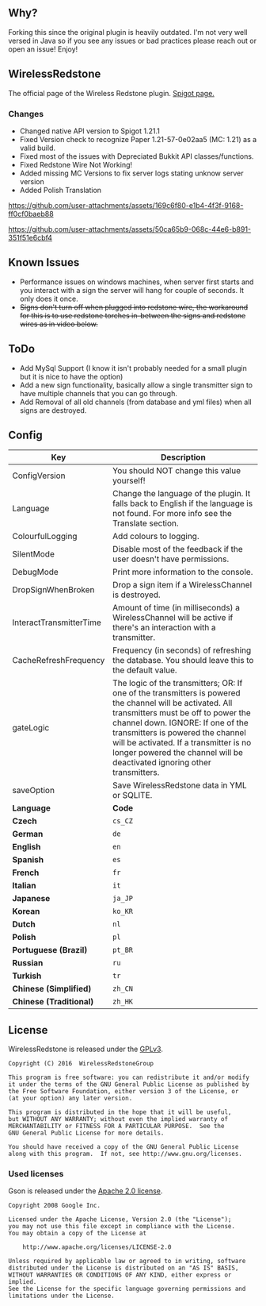 

## Why?

Forking this since the original plugin is heavily outdated. I'm not very well versed in Java so if you see any issues or bad practices please reach out or open an issue!
Enjoy!

## WirelessRedstone
The official page of the Wireless Redstone plugin. [Spigot page.](https://www.spigotmc.org/resources/wirelessredstone.8251/)

### Changes
- Changed native API version to Spigot 1.21.1
- Fixed Version check to recognize Paper 1.21-57-0e02aa5 (MC: 1.21) as a valid build.
- Fixed most of the issues with Depreciated Bukkit API classes/functions.
- Fixed Redstone Wire Not Working!
- Added missing MC Versions to fix server logs stating unknow server version
- Added Polish Translation


https://github.com/user-attachments/assets/169c6f80-e1b4-4f3f-9168-ff0cf0baeb88


https://github.com/user-attachments/assets/50ca65b9-068c-44e6-b891-351f51e6cbf4


## Known Issues
- Performance issues on windows machines, when server first starts and you interact with a sign the server will hang for couple of seconds. It only does it once.
- ~~Signs don't turn off when plugged into redstone wire, the workaround for this is to use redstone torches in-between the signs and redstone wires as in video below.~~

## ToDo
- Add MySql Support (I know it isn't probably needed for a small plugin but it is nice to have the option)
- Add a new sign functionality, basically allow a single transmitter sign to have multiple channels that you can go through.
- Add Removal of all old channels (from database and yml files) when all signs are destroyed.

## Config

| Key                         | Description                                                                                                                                                                                                                                                                                                                                                  |
|-------------------------    |----------------------------------------------------------------------------------------------------------------------------------------------------------------------------------------------------------------------------------------------------------------------------------------------------------------------------------------------------------    |
| ConfigVersion               | You should NOT change this value yourself!                                                                                                                                                                                                                                                                                                                   |
| Language                    | Change the language of the plugin. It falls back to English if the language is not found. For more info see the Translate section.                                                                                                                                                                                                                           |
| ColourfulLogging            | Add colours to logging.                                                                                                                                                               |
| SilentMode                  | Disable most of the feedback if the user doesn't have permissions.                                                                                                                                                                                                                                                                                           |
| DebugMode                   | Print more information to the console.                                                                                                                                                                                                                                                                                                                       |
| DropSignWhenBroken          | Drop a sign item if a WirelessChannel is destroyed.                                                                                                                                                                                                                                                                                                          |
| InteractTransmitterTime     | Amount of time (in milliseconds) a WirelessChannel will be active if there's an interaction with a transmitter.                                                                                                                                                                                                                                              |
| CacheRefreshFrequency       | Frequency (in seconds) of refreshing the database. You should leave this to the default value.                                                                                                                                                                                                                                                               |
| gateLogic                   | The logic of the transmitters;  OR: If one of the transmitters is powered the channel will be activated. All transmitters must be off to power the channel down.  IGNORE: If one of the transmitters is powered the channel will be activated. If a transmitter is no longer powered the channel will be deactivated ignoring other transmitters.            |
| saveOption                  | Save WirelessRedstone data in YML or SQLITE.                                                                                                                                                                                                                                                                                                                 |
| **Language**              | **Code**    |
| **Czech**                 | `cs_CZ`    |
| **German**                | `de`       |
| **English**               | `en`       |
| **Spanish**               | `es`       |
| **French**                | `fr`       |
| **Italian**               | `it`       |
| **Japanese**              | `ja_JP`    |
| **Korean**                | `ko_KR`    |
| **Dutch**                 | `nl`       |
| **Polish**                | `pl`       |
| **Portuguese (Brazil)**   | `pt_BR`    |
| **Russian**               | `ru`       |
| **Turkish**               | `tr`       |
| **Chinese (Simplified)**  | `zh_CN`    |
| **Chinese (Traditional)** | `zh_HK`    |
## License

WirelessRedstone is released under the [GPLv3](LICENSE.txt).

```
Copyright (C) 2016  WirelessRedstoneGroup

This program is free software: you can redistribute it and/or modify
it under the terms of the GNU General Public License as published by
the Free Software Foundation, either version 3 of the License, or
(at your option) any later version.

This program is distributed in the hope that it will be useful,
but WITHOUT ANY WARRANTY; without even the implied warranty of
MERCHANTABILITY or FITNESS FOR A PARTICULAR PURPOSE.  See the
GNU General Public License for more details.

You should have received a copy of the GNU General Public License
along with this program.  If not, see http://www.gnu.org/licenses.
```

### Used licenses

Gson is released under the [Apache 2.0 license](http://www.apache.org/licenses/LICENSE-2.0).

```
Copyright 2008 Google Inc.

Licensed under the Apache License, Version 2.0 (the "License");
you may not use this file except in compliance with the License.
You may obtain a copy of the License at

    http://www.apache.org/licenses/LICENSE-2.0

Unless required by applicable law or agreed to in writing, software
distributed under the License is distributed on an "AS IS" BASIS,
WITHOUT WARRANTIES OR CONDITIONS OF ANY KIND, either express or implied.
See the License for the specific language governing permissions and
limitations under the License.
